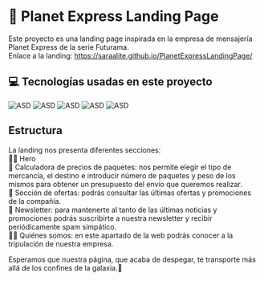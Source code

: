 # 🚀 Planet Express Landing Page 
Este proyecto es una landing page inspirada en la empresa de mensajería Planet Express de la serie Futurama.\
Enlace a la landing: https://saraalite.github.io/PlanetExpressLandingPage/
## 💻 Tecnologías usadas en este proyecto 

![ASD](https://img.shields.io/badge/Javascript-grey?logo=javascript&logoColor=yellow) ![ASD](https://img.shields.io/badge/React-blue?logo=react&logoColor=white) ![ASD](https://img.shields.io/badge/HTML5-grey?logo=html5&logoColor=orange) ![ASD](https://img.shields.io/badge/CSS3-blue?logo=css3&logoColor=white)  ![ASD](https://img.shields.io/badge/Git-red?logo=Git&logoColor=white)

## Estructura
La landing nos presenta diferentes secciones:\
🦸🏻 Hero \
🔢 Calculadora de precios de paquetes: nos permite elegir el tipo de mercancía, el destino e introducir número de paquetes y peso de los mismos para obtener un presupuesto del envío que queremos realizar.\
💸 Sección de ofertas: podrás consultar las últimas ofertas y promociones de la compañía.\
📰 Newsletter: para mantenerte al tanto de las últimas noticias y promociones podrás suscribirte a nuestra newsletter y recibir periódicamente spam simpático.\
💁🏽 Quiénes somos: en este apartado de la web podrás conocer a la tripulación de nuestra empresa.

Esperamos que nuestra página, que acaba de despegar, te transporte más allá de los confines de la galaxia.🌟

